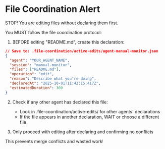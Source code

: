 # File Coordination Alert


STOP! You are editing files without declaring them first.

You MUST follow the file coordination protocol:

1. BEFORE editing "README.md", create this declaration:

```json
// Save to: .file-coordination/active-edits/agent-manual-monitor.json
{
  "agent": "YOUR_AGENT_NAME",
  "session": "manual-monitor",
  "files": ["README.md"],
  "operation": "edit",
  "reason": "Describe what you're doing",
  "declaredAt": "2025-10-01T11:42:15.417Z",
  "estimatedDuration": 300
}
```

2. Check if any other agent has declared this file:
   - Look in .file-coordination/active-edits/ for other agents' declarations
   - If the file appears in another declaration, WAIT or choose a different file

3. Only proceed with editing after declaring and confirming no conflicts

This prevents merge conflicts and wasted work!